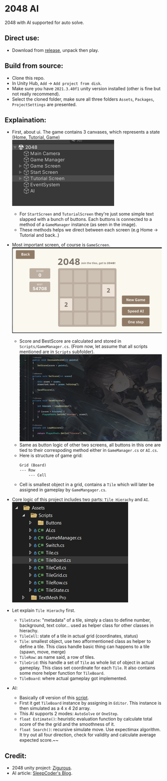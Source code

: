 # 2048 AI

2048 with AI supported for auto solve.

## Direct use:
- Download from [release](https://github.com/myssal/2048AI/releases/tag/v1.0.0), unpack then play.
## Build from source:
- Clone this repo.
- In Unity Hub, `Add` -> `Add project from disk`.
- Make sure you have `2021.3.40f1` unity version installed (other is fine but not really recommend).
- Select the cloned folder, make sure all three folders `Assets`, `Packages`, `ProjectSettings` are presented.

## Explaination:
- First, about ui. The game contains 3 canvases, which represents a state (Home, Tutorial, Game)
![](/Demonstration/hierachy.png)

    + For `StartScreen` and `TutorialScreen` they're just some simple text slapped with a bunch of buttons. Each buttons is connected to a method of a `GameManager` instance (as seen in the image).
    + These methods helps we direct between each screen (e.g Home -> Tutorial and back..)
- Most important screen, of course is `GameScreen`.
![](/Demonstration/gamescreen.png)
    
    + Score and BestScore are calculated and stored in `Scripts/GameManager.cs`. (From now, let assume that all scripts mentioned are in `Scripts` subfolder).
    ![](/Demonstration/scorecalc.png)
    + Same as button logic of other two screens, all buttons in this one are tied to their correspoding method either in `GameManager.cs` or `AI.cs`.
    + Here is structure of game grid:
        ```
        Grid (Board)
        --- Row
            --- Cell
        ```
    + Cell is smallest object in a grid, contains a `Tile` which will later be assigned in gameplay by `GameMangager.cs`.

- Core logic of this project includes two parts: `Tile Hierachy` and `AI`.
![](/Demonstration/scripthierachy.png)
- Let explain `Tile Hierachy` first.
    
    + `TileState`: "metadata" of a tile, simply a class to define number, background, text color... used as helper class for other classes in hierachy.
    + `TileCell`: state of a tile in actual grid (coordinates, status)
    + `Tile`: smallest object, use two afformentioned class as helper to define a tile. This class handle basic thing can happens to a tile (spawn, move, merge)
    + `TileRow`: as name said, a row of tiles.
    + `TileGrid`: this handle a set of `Tile` as whole list of object in actual gameplay. This class set coordinate for each `Tile`. It also contains some more helper function for `TileBoard`.
    + `TileBoard`: where actual gameplay got implemented. 
- AI:
    + Basically c# version of this [script](https://sleepycoder.github.io/2048/ai.js).
    + First it get `TileBoard` instance by assigning in `Editor`. This instance is then simulated as a 4 x 4 2d array.
    + This AI supports 2 modes: `AutoSolve` or `OneStep`.
    + `float Estimate()`: heuristic evaluation function by calculate total score of the the grid and the smoothness of it.
    + `float Search()`: recursive simulate move. Use expectimax algorithm. It try out all four direction, check for validity and calculate average expected score.~~

## Credit:
- 2048 unity project: [Zigurous](https://www.youtube.com/watch?v=4NFZwPhqeRs&t=1447s).
- AI article: [SleepCoder's Blog](https://sleepycoder.github.io/2014/04/01/2048-ai/).


